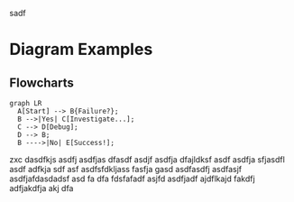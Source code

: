 sadf
# Diagram Examples

## Flowcharts

```mermaid
graph LR
  A[Start] --> B{Failure?};
  B -->|Yes| C[Investigate...];
  C --> D[Debug];
  D --> B;
  B ---->|No| E[Success!];
```
zxc
dasdfkjs asdfj asdfjas dfasdf asdjf asdfja dfajldksf asdf asdfja sfjasdfl asdf adfkja sdf
asf
asdfsfdkljass
fasfja
gasd
asdfasdfj
asdfasjf
asdfjafdasdadsf
asd
fa
dfa
fdsfafadf asjfd asdfjadf ajdflkajd fakdfj adfjakdfja akj dfa
